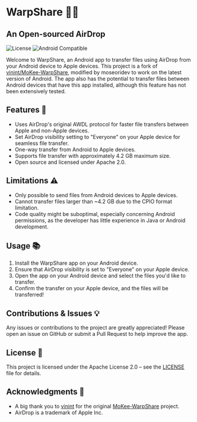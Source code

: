 # WarpShare 📲🍏

## An Open-sourced AirDrop

![License](https://img.shields.io/badge/license-Apache%202.0-green)
![Android Compatible](https://img.shields.io/badge/Android-yes-blue)

Welcome to WarpShare, an Android app to transfer files using AirDrop from your Android device to Apple devices. This project is a fork of [vinint/MoKee-WarpShare](https://github.com/vinint/MoKee-WarpShare), modified by moseoridev to work on the latest version of Android. The app also has the potential to transfer files between Android devices that have this app installed, although this feature has not been extensively tested.

## Features 🌟

- Uses AirDrop's original AWDL protocol for faster file transfers between Apple and non-Apple devices.
- Set AirDrop visibility setting to "Everyone" on your Apple device for seamless file transfer.
- One-way transfer from Android to Apple devices.
- Supports file transfer with approximately 4.2 GB maximum size.
- Open source and licensed under Apache 2.0.

## Limitations ⚠️

- Only possible to send files from Android devices to Apple devices.
- Cannot transfer files larger than ~4.2 GB due to the CPIO format limitation.
- Code quality might be suboptimal, especially concerning Android permissions, as the developer has little experience in Java or Android development.

## Usage 📚

1. Install the WarpShare app on your Android device.
2. Ensure that AirDrop visibility is set to "Everyone" on your Apple device.
3. Open the app on your Android device and select the files you'd like to transfer.
4. Confirm the transfer on your Apple device, and the files will be transferred!

## Contributions & Issues 💡

Any issues or contributions to the project are greatly appreciated! Please open an issue on GitHub or submit a Pull Request to help improve the app.

## License 📄

This project is licensed under the Apache License 2.0 – see the [LICENSE](LICENSE) file for details.

## Acknowledgments 🙏

- A big thank you to [vinint](https://github.com/vinint) for the original [MoKee-WarpShare](https://github.com/vinint/MoKee-WarpShare) project.
- AirDrop is a trademark of Apple Inc.
